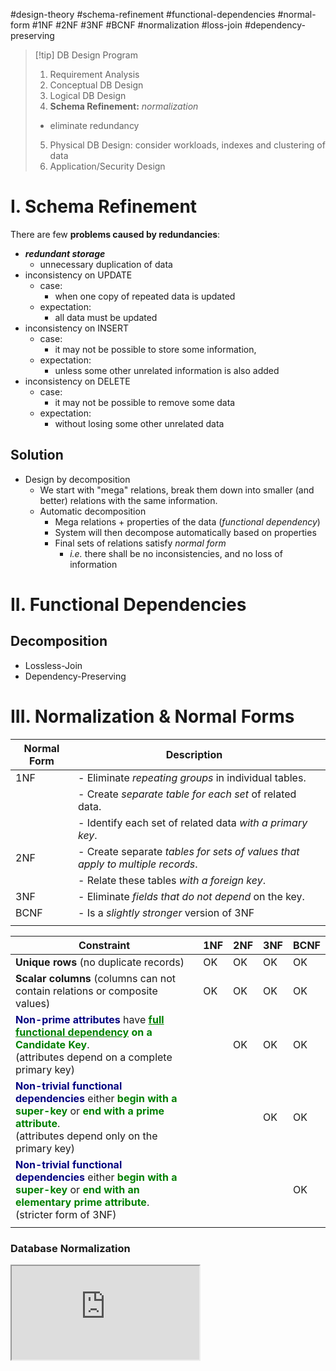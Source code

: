 #design-theory #schema-refinement #functional-dependencies #normal-form #1NF #2NF #3NF #BCNF #normalization #loss-join #dependency-preserving

> [!tip] DB Design Program
> 1. Requirement Analysis
> 2. Conceptual DB Design
> 3. Logical DB Design
> 4. **Schema Refinement:** *normalization*
> 	- eliminate redundancy
> 5. Physical DB Design: consider workloads, indexes and clustering of data
> 6. Application/Security Design


# I. Schema Refinement

There are few **problems caused by redundancies**:
- ***redundant storage***
	- unnecessary duplication of data
- inconsistency on UPDATE
	- case:
		- when one copy of repeated data is updated
	- expectation:
		- all data must be updated
- inconsistency on INSERT
	- case: 
		- it may not be possible to store some information,
	- expectation:
		- unless some other unrelated information is also added
- inconsistency on DELETE
	- case:
		- it may not be possible to remove some data
	- expectation:
		- without losing some other unrelated data

## Solution
- Design by decomposition
	- We start with "mega" relations, break them down into smaller (and better) relations with the same information.
	- Automatic decomposition
		- Mega relations + properties of the data (*functional dependency*)
		- System will then decompose automatically based on properties
		- Final sets of relations satisfy *normal form*
			- *i.e.* there shall be no inconsistencies, and no loss of information


# II. Functional Dependencies

## Decomposition

- Lossless-Join
- Dependency-Preserving


# III. Normalization & Normal Forms

| Normal Form | Description                                                                   |     |
| ----------- | ----------------------------------------------------------------------------- | --- |
| 1NF         | - Eliminate *repeating groups* in individual tables.                          |     |
|             | - Create *separate table for each set* of related data.                       |     |
|             | - Identify each set of related data *with a primary key*.                     |     |
| 2NF         | - Create separate *tables for sets of values that apply to multiple records*. |     |
|             | - Relate these tables *with a foreign key*.                                   |     |
| 3NF         | - Eliminate *fields that do not depend* on the key.                           |     |
| BCNF        | - Is a *slightly stronger* version of 3NF                                     |     |
|             |                                                                               |     |

| Constraint                                                                                                                                                                                                                                                                                  | 1NF | 2NF | 3NF | BCNF |
| ------------------------------------------------------------------------------------------------------------------------------------------------------------------------------------------------------------------------------------------------------------------------------------------- | --- | --- | --- | ---- |
| **Unique rows** (no duplicate records)                                                                                                                                                                                                                                                      | OK  | OK  | OK  | OK   |
| **Scalar columns** (columns can not contain relations or composite values)                                                                                                                                                                                                                  | OK  | OK  | OK  | OK   |
| <span style=color:navy;font-weight:700>Non-prime attributes</span> have <span style=color:green;font-weight:700><u>full functional dependency</u> on a Candidate Key</span>.<br>(attributes depend on a complete primary key)                                                               |     | OK  | OK  | OK   |
| <span style=color:navy;font-weight:700>Non-trivial functional dependencies</span> either <span style=color:green;font-weight:700>begin with a super-key</span> or <span style=color:green;font-weight:700>end with a prime attribute</span>.<br>(attributes depend only on the primary key) |     |     | OK  | OK   |
| <span style=color:navy;font-weight:700>Non-trivial functional dependencies</span> either <span style=color:green;font-weight:700>begin with a super-key</span> or <span style=color:green;font-weight:700>end with an elementary prime attribute</span>.<br>(stricter form of 3NF)          |     |     |     | OK   |
|                                                                                                                                                                                                                                                                                             |     |     |     |      |

### Database Normalization

<iframe class="my-wiki-iframe" src="https://en.m.wikipedia.org/wiki/Database_normalization" />

### 1NF

### 2NF

### 3NF

### BCNF (Boyce-Codd Normal Form)

For this course, BCNF is **the focus**.

> [!info] Definition
> A relation R is in BCNF if,
> - whenever some dependency $X \rightarrow B$ is _non-trivial_, then
> - X is a _key_ or _superkey_, i.e.
> 	- $X^+$ = {all attributes}

### 4NF
